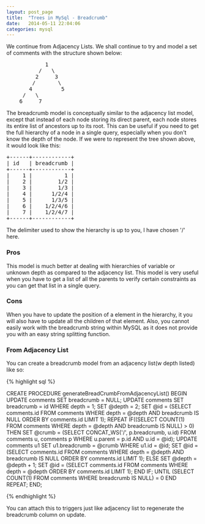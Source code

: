 ```yaml
---
layout: post_page
title:  "Trees in MySql - Breadcrumb"
date:   2014-05-11 22:04:06
categories: mysql
---
```


We continue from Adjacency Lists. We shall continue to try and model a set of comments with the structure shown below:


<pre>
            1
          /   \
         2     3
        /       \
       4         5
     /   \
    6     7
</pre>

The breadcrumb model is conceptually similar to the adjacency list model, except that instead of each node storing its direct parent, each node stores its entire list of ancestors up to its root. This can be useful if you need to get the full hierarchy of a node in a single query, especially when you don't know the depth of the node. If we were to represent the tree shown above, it would look like this:

<pre>
+------+------------+
| id   | breadcrumb |
+------+------------+
|    1 |          1 |
|    2 |        1/2 |
|    3 |        1/3 |
|    4 |      1/2/4 |
|    5 |      1/3/5 |
|    6 |    1/2/4/6 |
|    7 |    1/2/4/7 |
+------+------------+
</pre>

The delimiter used to show the hierarchy is up to you, I have chosen '/' here. 

### Pros

This model is much better at dealing with hierarchies of variable or unknown depth as compared to the adjacency list. This model is very useful when you have to get a list of all the parents to verify certain constraints as you can get that list in a single query.

### Cons

When you have to update the position of a element in the hierarchy, it you will also have to update all the children of that element. Also, you cannot easily work with the breadcrumb string within MySQL as it does not provide you with an easy string splitting function.

### From Adjacency List

You can create a breadcrumb model from an adjacency list(w depth listed) like so:

{% highlight sql %}

CREATE PROCEDURE generateBreadCrumbFromAdjacencyList()
BEGIN
  UPDATE comments SET breadcrumb = NULL;
  UPDATE comments SET breadcrumb = id WHERE depth = 1;
  SET @depth = 2;
  SET @id = (SELECT comments.id FROM comments WHERE depth = @depth AND breadcrumb IS NULL ORDER BY comments.id LIMIT 1);
  REPEAT
    IF((SELECT COUNT(1) FROM comments WHERE depth = @depth AND breadcrumb IS NULL) > 0) THEN
      SET @crumb = (SELECT CONCAT_WS('/', p.breadcrumb, u.id) FROM comments u, comments p WHERE u.parent = p.id AND u.id = @id);
      UPDATE comments u1 SET u1.breadcrumb = @crumb WHERE u1.id = @id;
      SET @id = (SELECT comments.id FROM comments WHERE depth = @depth AND breadcrumb IS NULL ORDER BY comments.id LIMIT 1);
    ELSE
      SET @depth = @depth + 1;
      SET @id = (SELECT comments.id FROM comments WHERE depth = @depth ORDER BY comments.id LIMIT 1);
    END IF;
  UNTIL (SELECT COUNT(1) FROM comments WHERE breadcrumb IS NULL) = 0 END REPEAT;
END;

{% endhighlight %}

You can attach this to triggers just like adjacency list to regenerate the breadcrumb column on update.

